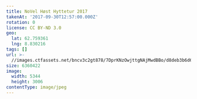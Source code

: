 ```yaml
---
title: NoVel Høst Hyttetur 2017
takenAt: '2017-09-30T12:57:00.000Z'
rotation: 0
license: CC BY-ND 3.0
geo:
  lat: 62.759361
  lng: 8.830216
tags: []
url: >-
  //images.ctfassets.net/bncv3c2gt878/7DprKNzOwjttgNAjMwdBBo/d8deb3b6d6bb499990a69c40d494cdb2/novel-hst-hyttetur-2017_37179670550_o
size: 6360422
image:
  width: 5344
  height: 3006
contentType: image/jpeg
---
```


